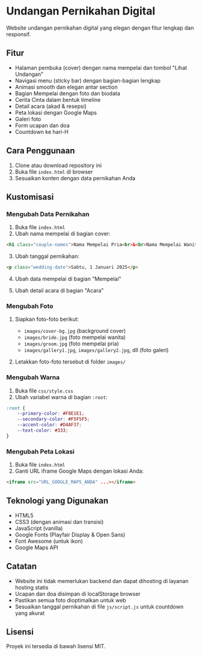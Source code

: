 # Undangan Pernikahan Digital

Website undangan pernikahan digital yang elegan dengan fitur lengkap dan responsif.

## Fitur

- Halaman pembuka (cover) dengan nama mempelai dan tombol "Lihat Undangan"
- Navigasi menu (sticky bar) dengan bagian-bagian lengkap
- Animasi smooth dan elegan antar section
- Bagian Mempelai dengan foto dan biodata
- Cerita Cinta dalam bentuk timeline
- Detail acara (akad & resepsi)
- Peta lokasi dengan Google Maps
- Galeri foto
- Form ucapan dan doa
- Countdown ke hari-H

## Cara Penggunaan

1. Clone atau download repository ini
2. Buka file `index.html` di browser
3. Sesuaikan konten dengan data pernikahan Anda

## Kustomisasi

### Mengubah Data Pernikahan

1. Buka file `index.html`
2. Ubah nama mempelai di bagian cover:
```html
<h1 class="couple-names">Nama Mempelai Pria<br>&<br>Nama Mempelai Wanita</h1>
```

3. Ubah tanggal pernikahan:
```html
<p class="wedding-date">Sabtu, 1 Januari 2025</p>
```

4. Ubah data mempelai di bagian "Mempelai"

5. Ubah detail acara di bagian "Acara"

### Mengubah Foto

1. Siapkan foto-foto berikut:
   - `images/cover-bg.jpg` (background cover)
   - `images/bride.jpg` (foto mempelai wanita)
   - `images/groom.jpg` (foto mempelai pria)
   - `images/gallery1.jpg`, `images/gallery2.jpg`, dll (foto galeri)

2. Letakkan foto-foto tersebut di folder `images/`

### Mengubah Warna

1. Buka file `css/style.css`
2. Ubah variabel warna di bagian `:root`:
```css
:root {
    --primary-color: #F8E1E1;
    --secondary-color: #F5F5F5;
    --accent-color: #D4AF37;
    --text-color: #333;
}
```

### Mengubah Peta Lokasi

1. Buka file `index.html`
2. Ganti URL iframe Google Maps dengan lokasi Anda:
```html
<iframe src="URL_GOOGLE_MAPS_ANDA" ...></iframe>
```

## Teknologi yang Digunakan

- HTML5
- CSS3 (dengan animasi dan transisi)
- JavaScript (vanilla)
- Google Fonts (Playfair Display & Open Sans)
- Font Awesome (untuk ikon)
- Google Maps API

## Catatan

- Website ini tidak memerlukan backend dan dapat dihosting di layanan hosting statis
- Ucapan dan doa disimpan di localStorage browser
- Pastikan semua foto dioptimalkan untuk web
- Sesuaikan tanggal pernikahan di file `js/script.js` untuk countdown yang akurat

## Lisensi

Proyek ini tersedia di bawah lisensi MIT. 